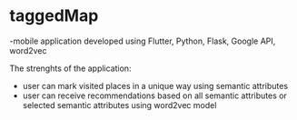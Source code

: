 # taggedMap

-mobile application developed using Flutter, Python, Flask, Google API, word2vec

The strenghts of the application:
- user can mark visited places in a unique way using semantic attributes
- user can receive recommendations based on all semantic attributes or selected semantic attributes using word2vec model

